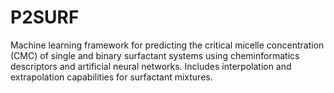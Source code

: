 # P2SURF
Machine learning framework for predicting the critical micelle concentration (CMC) of single and binary surfactant systems using cheminformatics descriptors and artificial neural networks. Includes interpolation and extrapolation capabilities for surfactant mixtures.
